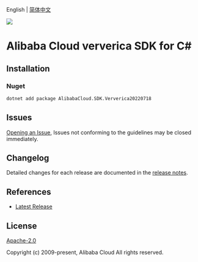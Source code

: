 English | [简体中文](README-CN.md)

![](https://aliyunsdk-pages.alicdn.com/icons/AlibabaCloud.svg)

# Alibaba Cloud ververica SDK for C#

## Installation

### Nuget

```bash
dotnet add package AlibabaCloud.SDK.Ververica20220718
```

## Issues

[Opening an Issue](https://github.com/aliyun/alibabacloud-csharp-sdk/issues/new), Issues not conforming to the guidelines may be closed immediately.

## Changelog

Detailed changes for each release are documented in the [release notes](./ChangeLog.md).

## References

* [Latest Release](https://github.com/aliyun/alibabacloud-csharp-sdk/)

## License

[Apache-2.0](http://www.apache.org/licenses/LICENSE-2.0)

Copyright (c) 2009-present, Alibaba Cloud All rights reserved.

